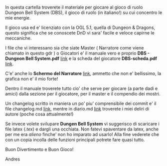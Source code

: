 In questa cartella troverete il materiale per giocare al gioco di ruolo Dungeon Bell System (DBS), il gioco di ruolo (in italiano!) su cui concentro le mie energie.

Il gioco usa ed e' licenziato con la OGL 5.1, quella di Dungeon & Dragons, questo significa che se conoscete DnD vi sara' facile e veloce capirne le meccaniche.

I file che vi interessano sia che siate Master ( Narratore come viene chiamato in questo gdr ) o Giocatori e' il manuale vero e proprio **DBS - Dungeon Bell System.pdf** [link](https://github.com/buzzqw/TUS/blob/master/DBS/DBS%20-%20Dungeon%20Bell%20System.pdf) e la scheda del giocatore **DBS-scheda.pdf** [link](https://github.com/buzzqw/TUS/blob/master/DBS/DBS-scheda.pdf).

C'e' anche lo **Schermo del Narratore** [link](https://github.com/buzzqw/TUS/blob/master/DBS/screen.pdf), ammetto che non e' bellissimo, la grafica non e' il mio forte!


Dentro il manuale troverete tutto cio' che serve per giocare (a parte dadi e amici) dalla sezione per il giocatore, per il master e il compendio dei mostri.

Un changelog scritto in maniera un po' piu' comprensibile dei commit e' il file changelog.md [link](https://github.com/buzzqw/TUS/blob/master/DBS/changelog.md), mentre in diario.md [link](https://github.com/buzzqw/TUS/blob/master/DBS/diario.md) troverete i miei deliri di autore (poche cosa attualmente!)

Se invece volete svilupare **Dungen Bell System** vi suggerisco di scaricare i file latex (*.tex*) e dargli una occhiata.
Non fatevi spaventare da latex, anche per me era *alieno* finche' non ho imparato ad usarlo! Alla fine vederete che con un copia incolla delle funzioni principali potrete fare quasi tutto.


Buon Divertimento e Buon Gioco!

Andres

